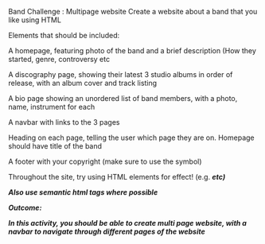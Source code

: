 Band Challenge : Multipage website
Create a website about a band that you like using HTML

Elements that should be included:

A homepage, featuring photo of the band and a brief description (How they started, genre, controversy etc

A discography page, showing their latest 3 studio albums in order of release, with an album cover and track listing

A bio page showing an unordered list of band members, with a photo, name, instrument for each

A navbar with links to the 3 pages

Heading on each page, telling the user which page they are on. Homepage should have title of the band

A footer with your copyright (make sure to use the symbol)

Throughout the site, try using HTML elements for effect! (e.g. <em> <strong> etc)

Also use semantic html tags where possible


Outcome:

In this activity, you should be able to create multi page website, with a navbar to navigate through different pages of the website